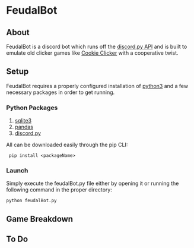 # FeudalBot

## About
FeudalBot is a discord bot which runs off the [discord.py API](https://discordpy.readthedocs.io/en/stable/) and is built to emulate old clicker games like [Cookie Clicker](https://orteil.dashnet.org/cookieclicker/) with a cooperative twist.

## Setup
FeudalBot requires a properly configured installation of [python3](https://www.python.org/downloads/) and a few necessary packages in order to get running. 

### Python Packages

1. [sqlite3](https://www.sqlite.org/index.html)
1. [pandas](https://pandas.pydata.org/)
1. [discord.py](https://discordpy.readthedocs.io/en/stable/)


All can be downloaded easily through the pip CLI:

``` pip install <packageName>```

### Launch
Simply execute the feudalBot.py file either by opening it or running the following command in the proper directory:

``` python feudalBot.py ```

## Game Breakdown

## To Do